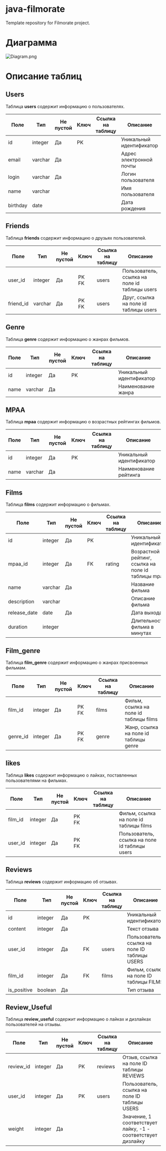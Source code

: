 # java-filmorate
Template repository for Filmorate project.

# Диаграмма

![Diagram.png](Diagram.png)

# Описание таблиц

## Users

Таблица **users** содержит информацию о пользователях.

| Поле     | Тип     | Не пустой | Ключ  | Ссылка на таблицу | Описание                 |
|----------|---------|-----------|-------|-------------------|--------------------------|
| id       | integer | Да        | PK    |                   | Уникальный идентификатор |
| email    | varchar | Да        |       |                   | Адрес электронной почты  |
| login    | varchar | Да        |       |                   | Логин пользователя       |
| name     | varchar |           |       |                   | Имя пользователя         |
| birthday | date    |           |       |                   | Дата рождения            |

## Friends

Таблица **friends** содержит информацию о друзьях пользователей.

| Поле                     | Тип     | Не пустой | Ключ  | Ссылка на таблицу     | Описание                                      |
|--------------------------|---------|-----------|-------|-----------------------|-----------------------------------------------|
| user_id                  | integer | Да        | PK FK | users                 | Пользователь, ссылка на поле id таблицы users |
| friend_id                | varchar | Да        | PK FK | users                 | Друг, ссылка на поле id таблицы users         |

## Genre

Таблица **genre** содержит информацию о жанрах фильмов.

| Поле | Тип     | Не пустой | Ключ  | Ссылка на таблицу | Описание                 |
|------|---------|-----------|-------|-------------------|--------------------------|
| id   | integer | Да        | PK    |                   | Уникальный идентификатор |
| name | varchar | Да        |       |                   | Наименование жанра       |

## MPAA

Таблица **mpaa** содержит информацию о возрастных рейтингах фильмов.

| Поле | Тип     | Не пустой | Ключ  | Ссылка на таблицу | Описание                 |
|------|---------|-----------|-------|-------------------|--------------------------|
| id   | integer | Да        | PK    |                   | Уникальный идентификатор |
| name | varchar | Да        |       |                   | Наименование рейтинга    |

## Films

Таблица **films** содержит информацию о фильмах.

| Поле         | Тип     | Не пустой | Ключ | Ссылка на таблицу | Описание                                           |
|--------------|---------|-----------|------|-------------------|----------------------------------------------------|
| id           | integer | Да        | PK   |                   | Уникальный идентификатор                           |
| mpaa_id      | integer | Да        | FK   | rating            | Возрастной рейтинг, ссылка на поле id таблицы mpaa |
| name         | varchar | Да        |      |                   | Название фильма                                    |
| description  | varchar |           |      |                   | Описание фильма                                    |
| release_date | date    | Да        |      |                   | Дата выхода                                        |
| duration     | integer |           |      |                   | Длительность фильма в минутах                      |

## Film_genre

Таблица **film_genre** содержит информацию о жанрах присвоенных фильмам.

| Поле     | Тип     | Не пустой | Ключ  | Ссылка на таблицу | Описание                               |
|----------|---------|-----------|-------|-------------------|----------------------------------------|
| film_id  | integer | Да        | PK FK | films             | Фильм, ссылка на поле id таблицы films |
| genre_id | integer | Да        | PK FK | genre             | Жанр, ссылка на поле id таблицы genre  |

## likes

Таблица **likes** содержит информацию о лайках, поставленных пользователями на фильмах.

| Поле    | Тип     | Не пустой | Ключ  | Ссылка на таблицу | Описание                                      |
|---------|---------|-----------|-------|-------------------|-----------------------------------------------|
| film_id | integer | Да        | PK FK |                   | Фильм, ссылка на поле id таблицы films        |
| user_id | integer | Да        | PK FK |                   | Пользователь, ссылка на поле id таблицы users |

## Reviews

Таблица **reviews** содержит информацию об отзывах.

| Поле         | Тип     | Не пустой | Ключ | Ссылка на таблицу | Описание                                           |
|--------------|---------|-----------|------|-------------------|----------------------------------------------------|
| id           | integer | Да        | PK   |                   | Уникальный идентификатор                           |
| content      | integer | Да        |      |                   | Текст отзыва                                       |
| user_id      | integer | Да        | FK   |  users            | Пользователь, ссылка на поле ID таблицы USERS      |
| film_id      | integer | Да        | FK   |  films            | Фильм, ссылка на поле ID таблицы FILMS             |
| is_positive  | boolean | Да        |      |                   | Тип отзыва                                         |

## Review_Useful

Таблица **review_useful** содержит информацию о лайках и дизлайках пользователей на отзывы.

| Поле         | Тип     | Не пустой | Ключ | Ссылка на таблицу | Описание                                                     |
|--------------|---------|-----------|------|-------------------|--------------------------------------------------------------|
| review_id    | integer | Да        | PK   |  reviews          | Отзыв, ссылка на поле ID таблицы REVIEWS                     |
| user_id      | integer | Да        | PK   |  users            | Пользователь, ссылка на поле ID таблицы USERS                |
| weight       | integer | Да        |      |                   | Значение, 1 соответствует лайку, -1 - соответствует дизлайку |
